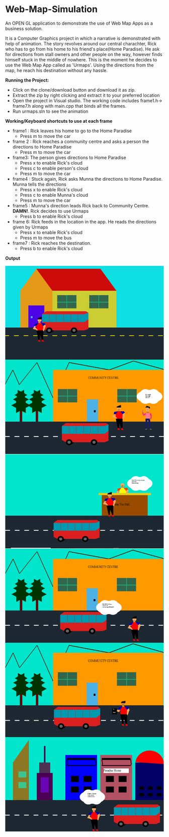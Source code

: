 Web-Map-Simulation
============================================
<p align="justify">

An OPEN GL application to demonstrate the use of Web Map Apps as a business solution. 

It is a Computer Graphics project in which a narrative is demonstrated with help of animation. The story revolves around our central charachter, Rick who has to go from his home to his friend's place(Home Paradise). He ask for directions from stall owners and other people on the way, however finds himself stuck in the middle of nowhere. This is the moment he decides to use the Web Map App called as 'Urmaps'. Using the directions from the map, he reach his destination without any hassle.


**Running the Project:**
- Click on the clone/download button and download it as zip.
- Extract the zip by right clicking and extract it to your preferred location
- Open the project in Visual studio. The working code includes frame1.h-> frame7.h along with main.cpp that binds all the frames.
- Run urmaps.sln to see the animation

**Working/Keyboard shortcuts to use at each frame**
- frame1 : Rick leaves his home to go to the Home Paradise
	- Press m to move the car 
- frame 2 : Rick reaches a community centre and asks a person the directions to Home Paradise
	- Press m to move the car 
- frame3: The person gives directions to Home Paradise
	- Press x to enable Rick's cloud
	- Press c to enable person's cloud
	- Press m to move the car
- frame4 : Stuck again, Rick asks Munna the directions to Home Paradise. Munna tells the directions
	- Press x to enable Rick's cloud
	- Press c to enable Munna's cloud
	- Press m to move the car
- frame5 : Munna's direction leads Rick back to Community Centre. **DAMN!**. Rick decides to use Urmaps
	- Press b to enable Rick's cloud
- frame 6: Rick feeds in the location in the app. He reads the directions given by Urmaps
	- Press x to enable Rick's cloud
	- Press m to move the bus
- frame7 : Rick reaches the destination.
	- Press b to enable Rick's cloud

**Output**

<img src="output/1st.PNG" align="left" width="550" height="300">

<img src="output/2nd.PNG" align="left" width="550" height="300">

<img src="output/3rd.PNG" align="left" width="550" height="300">

<img src="output/4th.PNG" align="left" width="550" height="300">

<img src="output/5th.PNG" align="left" width="550" height="300">

<img src="output/6th.PNG" align="left" width="550" height="300">



